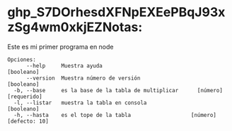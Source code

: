 # 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Notas:
Este es mi primer programa en node

``` 
Opciones:
      --help     Muestra ayuda                                        [booleano]
      --version  Muestra número de versión                            [booleano]
  -b, --base     es la base de la tabla de multiplicar      [número] [requerido]
  -l, --listar   muestra la tabla en consola                          [booleano]
  -h, --hasta    es el tope de la tabla                   [número] [defecto: 10]
  ```
